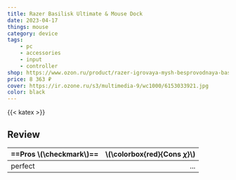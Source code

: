 ```yaml
---
title: Razer Basilisk Ultimate & Mouse Dock
date: 2023-04-17
things: mouse
category: device
tags: 
    - pc 
    - accessories
    - input
    - controller
shop: https://www.ozon.ru/product/razer-igrovaya-mysh-besprovodnaya-basilisk-ultimate-mouse-dock-chernyy-192692215/
price: 8 363 ₽
cover: https://ir.ozone.ru/s3/multimedia-9/wc1000/6153033921.jpg
color: black
---
```


{{< katex >}}

## Review

| ==Pros \\(\checkmark\\)== | \\(\colorbox{red}{Cons $\chi$}\\) |
| :------------------------ | --------------------------------: |
| perfect                   |                               ... |

